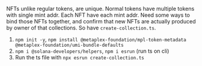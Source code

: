 NFTs unlike regular tokens, are unique. Normal tokens have multiple tokens with single mint addr. Each NFT have each mint addr. Need some ways to bind those NFTs together, and confirm that new NFTs are actually produced by owner of that collections. So have `create-collection.ts`. 

1. `npm init -y`, `npm install @metaplex-foundation/mpl-token-metadata @metaplex-foundation/umi-bundle-defaults`
2. `npm i @solana-developers/helpers`, `npm i esrun` (run ts on cli)
3. Run the ts file with `npx esrun create-collection.ts`